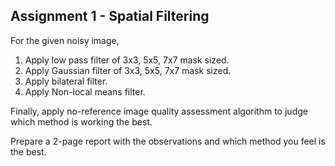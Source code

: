 ## Assignment 1 - Spatial Filtering
For the given noisy image, 
1. Apply low pass filter of 3x3, 5x5, 7x7 mask sized.
2. Apply Gaussian filter of 3x3, 5x5, 7x7 mask sized.
3. Apply bilateral filter.
4. Apply Non-local means filter.

Finally, apply no-reference image quality assessment algorithm to judge which method is working the best.

Prepare a 2-page report with the observations and which method you feel is the best.
